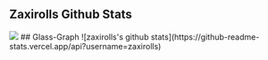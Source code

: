 ## Zaxirolls Github Stats
<img src="https://grass-graph.moshimo.works/images/zaxirolls.png">
## Glass-Graph  
![zaxirolls's github stats](https://github-readme-stats.vercel.app/api?username=zaxirolls)
